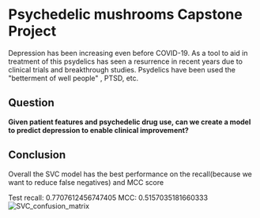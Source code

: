 # Psychedelic mushrooms Capstone Project

Depression has been increasing even before COVID-19. As a tool to aid in treatment of this psydelics has seen a resurrence in recent years due to clinical trials and breakthrough studies. Psydelics have been used the "betterment of well people" , PTSD, etc.

## Question 

**Given patient features and psychedelic drug use, can we create a model to predict depression to enable clinical improvement?**

## Conclusion 

Overall the SVC model has the best performance on the recall(because we want to reduce false negatives) and MCC score 

Test recall: 0.7707612456747405
MCC: 0.5157035181660333
![SVC_confusion_matrix](https://user-images.githubusercontent.com/79125303/202750801-e3eb9a03-f02a-4190-9bb9-05f3e61c8f82.png)



